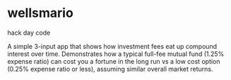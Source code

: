 # wellsmario
hack day code

A simple 3-input app that shows how investment fees eat up compound interest over time. Demonstrates how a typical full-fee mutual fund (1.25% expense ratio) can cost you a fortune in the long run vs a low cost option (0.25% expense ratio or less), assuming similar overall market returns.
